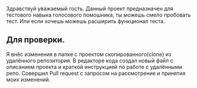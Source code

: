 Здравствуй уважаемый гость.
Данный проект предназначен для тестового навыка
голосового помошника, ты можешь смело пробовать тест.
Или если хочешь можешь расширить функционал теста.
## Для проверки. ##
Я внёс изменения в папке с проектом скопированного(clone) из удалённого репозитория.
В редакторе кода создал новый файл с описанием проекта и краткой инструкцией по работе с удалёнными репо.
Совершил Pull request с запросом на рассмотрение и принятия моих изменений.